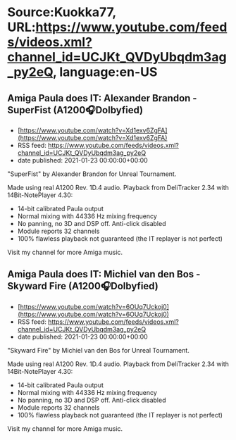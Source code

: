 # Source:Kuokka77, URL:https://www.youtube.com/feeds/videos.xml?channel_id=UCJKt_QVDyUbqdm3ag_py2eQ, language:en-US

## Amiga Paula does IT: Alexander Brandon - SuperFist (A1200🎧Dolbyfied)
 - [https://www.youtube.com/watch?v=Xd1exv6ZgFA](https://www.youtube.com/watch?v=Xd1exv6ZgFA)
 - RSS feed: https://www.youtube.com/feeds/videos.xml?channel_id=UCJKt_QVDyUbqdm3ag_py2eQ
 - date published: 2021-01-23 00:00:00+00:00

"SuperFist" by Alexander Brandon for Unreal Tournament.

Made using real A1200 Rev. 1D.4 audio. Playback from DeliTracker 2.34 with 14Bit-NotePlayer 4.30:
- 14-bit calibrated Paula output
- Normal mixing with 44336 Hz mixing frequency
- No panning, no 3D and DSP off. Anti-click disabled
- Module reports 32 channels
- 100% flawless playback not guaranteed (the IT replayer is not perfect)

Visit my channel for more Amiga music.

## Amiga Paula does IT: Michiel van den Bos - Skyward Fire (A1200🎧Dolbyfied)
 - [https://www.youtube.com/watch?v=6OUq7Uckoj0](https://www.youtube.com/watch?v=6OUq7Uckoj0)
 - RSS feed: https://www.youtube.com/feeds/videos.xml?channel_id=UCJKt_QVDyUbqdm3ag_py2eQ
 - date published: 2021-01-23 00:00:00+00:00

"Skyward Fire" by Michiel van den Bos for Unreal Tournament.

Made using real A1200 Rev. 1D.4 audio. Playback from DeliTracker 2.34 with 14Bit-NotePlayer 4.30:
- 14-bit calibrated Paula output
- Normal mixing with 44336 Hz mixing frequency
- No panning, no 3D and DSP off. Anti-click disabled
- Module reports 32 channels
- 100% flawless playback not guaranteed (the IT replayer is not perfect)

Visit my channel for more Amiga music.

